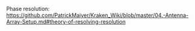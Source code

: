 Phase resolution:
https://github.com/PatrickMaiyer/Kraken_Wiki/blob/master/04.-Antenna-Array-Setup.md#theory-of-resolving-resolution
